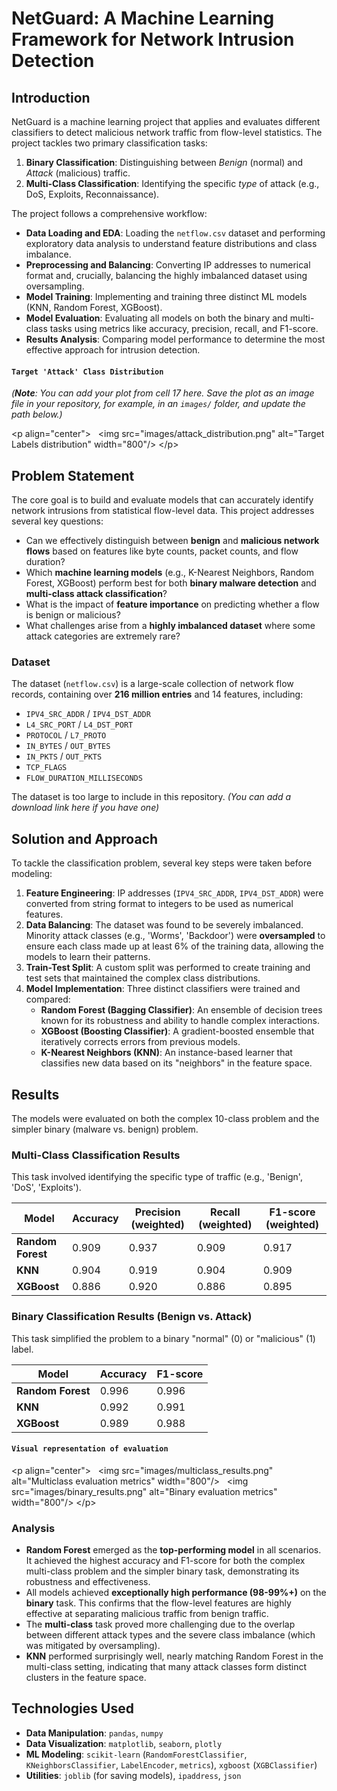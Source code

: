 # **NetGuard: A Machine Learning Framework for Network Intrusion Detection**

## **Introduction**

NetGuard is a machine learning project that applies and evaluates different classifiers to detect malicious network traffic from flow-level statistics. The project tackles two primary classification tasks:

1.  **Binary Classification**: Distinguishing between *Benign* (normal) and *Attack* (malicious) traffic.
2.  **Multi-Class Classification**: Identifying the specific *type* of attack (e.g., DoS, Exploits, Reconnaissance).

The project follows a comprehensive workflow:

  * **Data Loading and EDA**: Loading the `netflow.csv` dataset and performing exploratory data analysis to understand feature distributions and class imbalance.
  * **Preprocessing and Balancing**: Converting IP addresses to numerical format and, crucially, balancing the highly imbalanced dataset using oversampling.
  * **Model Training**: Implementing and training three distinct ML models (KNN, Random Forest, XGBoost).
  * **Model Evaluation**: Evaluating all models on both the binary and multi-class tasks using metrics like accuracy, precision, recall, and F1-score.
  * **Results Analysis**: Comparing model performance to determine the most effective approach for intrusion detection.

#### `Target 'Attack' Class Distribution`

*(**Note**: You can add your plot from cell 17 here. Save the plot as an image file in your repository, for example, in an `images/` folder, and update the path below.)*

\<p align="center"\>
  \<img src="images/attack\_distribution.png" alt="Target Labels distribution" width="800"/\>
\</p\>

## **Problem Statement**

The core goal is to build and evaluate models that can accurately identify network intrusions from statistical flow-level data. This project addresses several key questions:

  * Can we effectively distinguish between **benign** and **malicious network flows** based on features like byte counts, packet counts, and flow duration?
  * Which **machine learning models** (e.g., K-Nearest Neighbors, Random Forest, XGBoost) perform best for both **binary malware detection** and **multi-class attack classification**?
  * What is the impact of **feature importance** on predicting whether a flow is benign or malicious?
  * What challenges arise from a **highly imbalanced dataset** where some attack categories are extremely rare?

### Dataset

The dataset (`netflow.csv`) is a large-scale collection of network flow records, containing over **216 million entries** and 14 features, including:

  * `IPV4_SRC_ADDR` / `IPV4_DST_ADDR`
  * `L4_SRC_PORT` / `L4_DST_PORT`
  * `PROTOCOL` / `L7_PROTO`
  * `IN_BYTES` / `OUT_BYTES`
  * `IN_PKTS` / `OUT_PKTS`
  * `TCP_FLAGS`
  * `FLOW_DURATION_MILLISECONDS`

The dataset is too large to include in this repository.
*(You can add a download link here if you have one)*

## **Solution and Approach**

To tackle the classification problem, several key steps were taken before modeling:

1.  **Feature Engineering**: IP addresses (`IPV4_SRC_ADDR`, `IPV4_DST_ADDR`) were converted from string format to integers to be used as numerical features.
2.  **Data Balancing**: The dataset was found to be severely imbalanced. Minority attack classes (e.g., 'Worms', 'Backdoor') were **oversampled** to ensure each class made up at least 6% of the training data, allowing the models to learn their patterns.
3.  **Train-Test Split**: A custom split was performed to create training and test sets that maintained the complex class distributions.
4.  **Model Implementation**: Three distinct classifiers were trained and compared:
      * **Random Forest (Bagging Classifier)**: An ensemble of decision trees known for its robustness and ability to handle complex interactions.
      * **XGBoost (Boosting Classifier)**: A gradient-boosted ensemble that iteratively corrects errors from previous models.
      * **K-Nearest Neighbors (KNN)**: An instance-based learner that classifies new data based on its "neighbors" in the feature space.

## **Results**

The models were evaluated on both the complex 10-class problem and the simpler binary (malware vs. benign) problem.

### **Multi-Class Classification Results**

This task involved identifying the specific type of traffic (e.g., 'Benign', 'DoS', 'Exploits').

| Model | Accuracy | Precision (weighted) | Recall (weighted) | F1-score (weighted) |
|---|---|---|---|---|
| **Random Forest** | 0.909 | 0.937 | 0.909 | 0.917 |
| **KNN** | 0.904 | 0.919 | 0.904 | 0.909 |
| **XGBoost** | 0.886 | 0.920 | 0.886 | 0.895 |

### **Binary Classification Results (Benign vs. Attack)**

This task simplified the problem to a binary "normal" (0) or "malicious" (1) label.

| Model | Accuracy | F1-score |
|---|---|---|
| **Random Forest** | 0.996 | 0.996 |
| **KNN** | 0.992 | 0.991 |
| **XGBoost** | 0.989 | 0.988 |

#### `Visual representation of evaluation`
\<p align="center"\>
  \<img src="images/multiclass\_results.png" alt="Multiclass evaluation metrics" width="800"/\>
  \<img src="images/binary\_results.png" alt="Binary evaluation metrics" width="800"/\>
\</p\>

### **Analysis**

  * **Random Forest** emerged as the **top-performing model** in all scenarios. It achieved the highest accuracy and F1-score for both the complex multi-class problem and the simpler binary task, demonstrating its robustness and effectiveness.
  * All models achieved **exceptionally high performance (98-99%+)** on the **binary** task. This confirms that the flow-level features are highly effective at separating malicious traffic from benign traffic.
  * The **multi-class** task proved more challenging due to the overlap between different attack types and the severe class imbalance (which was mitigated by oversampling).
  * **KNN** performed surprisingly well, nearly matching Random Forest in the multi-class setting, indicating that many attack classes form distinct clusters in the feature space.

## **Technologies Used**

  * **Data Manipulation**: `pandas`, `numpy`
  * **Data Visualization**: `matplotlib`, `seaborn`, `plotly`
  * **ML Modeling**: `scikit-learn` (`RandomForestClassifier`, `KNeighborsClassifier`, `LabelEncoder`, `metrics`), `xgboost` (`XGBClassifier`)
  * **Utilities**: `joblib` (for saving models), `ipaddress`, `json`
